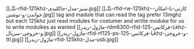[[تگ-rfid-125khz-سبز-مدل-جاکلیدی.jpg]]
[[تگ-rfid-rw-125khz-کارتی-با-امکان-خواندن-و-نوشتن.jpg]]
tag and madule that can read the tag prefer 13mghz but each 125khz just read modules for costumer and wrtite moduke for us to write modulkes as wanted
[[ماژول-ریدر-rdm6300-rfid-با-فرکانس-125khz-و-خروجی-سریال.jpg]]
[[ماژول-ریدر-rfid-rf125-ps-با-فرکانس-125khz-و-خروجی-ttl.jpg]]
[[ماژول-ریدر-rfid-125khz-مدل-usb.jpg]]
